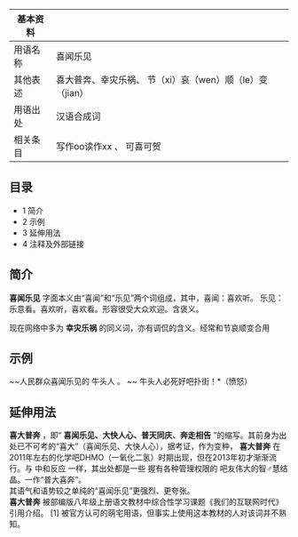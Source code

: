 |  **基本资料**  ||
|---|---|
|用语名称  |  喜闻乐见   |
|其他表述  |  喜大普奔、幸灾乐祸、  节（xi）哀（wen）顺（le）变（jian）  </br>  |
|用语出处  |  汉语合成词   |
|相关条目  |  写作oo读作xx  、  可喜可贺   |
  
##  目录

  * 1  简介 
  * 2  示例 
  * 3  延伸用法 
  * 4  注释及外部链接 

##  简介

**喜闻乐见** 字面本义由“喜闻”和“乐见”两个词组成，其中，喜闻：喜欢听。 乐见：乐意看。喜欢听，喜欢看。形容很受大众欢迎。含褒义。

现在网络中多为 **幸灾乐祸** 的同义词，亦有调侃的含义。经常和节哀顺变合用

##  示例

~~人民群众喜闻乐见的 牛头人  。 ~~ 牛头人必死好吧扑街！*（愤怒）

##  延伸用法

**喜大普奔** ，即“ **喜闻乐见、大快人心、普天同庆、奔走相告** ”的缩写。其前身为出处已不可考的“喜大”（喜闻乐见、大快人心），据考证，作为变种，
**喜大普奔** 在2011年左右的化学吧DHMO（一氧化二氢）时期出现，但在2013年初才渐渐流行。与  中和反应  一样，其出处都是一些
握有各种管理权限的  吧友伟大的智♂慧结晶。一作“普大喜奔”。  
其语气和语势较之单纯的“喜闻乐见”更强烈、更夸张。  
**喜大普奔** 被部编版八年级上册语文教材中综合性学习课题《我们的互联网时代》引用介绍。  [1]
被官方认可的萌宅用语，但事实上使用这本教材的人对该词并不熟知。